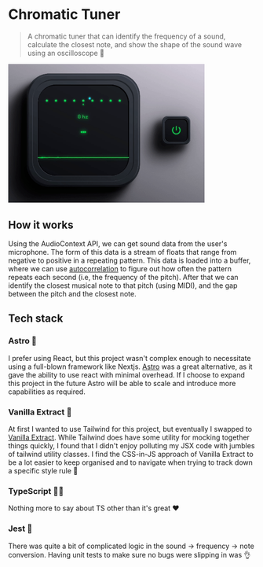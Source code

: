 # Chromatic Tuner

> A chromatic tuner that can identify the frequency of a sound, calculate the closest note, and show the shape of the sound wave using an oscilloscope 🌊

<img src="https://github.com/jasonaravanis/tuner/blob/d47680646f2170863a5afaf16ccbacbe45ff9139/assets/readme-demo.gif" alt="A screen showing a sound wave, a frequency, and the closest musical note" width="400">

## How it works

Using the AudioContext API, we can get sound data from the user's microphone. The form of this data is a stream of floats that range from negative to positive in a repeating pattern. This data is loaded into a buffer, where we can use [autocorrelation](https://en.wikipedia.org/wiki/Autocorrelation) to figure out how often the pattern repeats each second (i.e, the frequency of the pitch). After that we can identify the closest musical note to that pitch (using MIDI), and the gap between the pitch and the closest note.

## Tech stack

### Astro 🚀

I prefer using React, but this project wasn't complex enough to necessitate using a full-blown framework like Nextjs. [Astro](https://astro.build) was a great alternative, as it gave the ability to use react with minimal overhead. If I choose to expand this project in the future Astro will be able to scale and introduce more capabilities as required.

### Vanilla Extract 🧁

At first I wanted to use Tailwind for this project, but eventually I swapped to [Vanilla Extract](https://vanilla-extract.style). While Tailwind does have some utility for mocking together things quickly, I found that I didn't enjoy polluting my JSX code with jumbles of tailwind utility classes. I find the CSS-in-JS approach of Vanilla Extract to be a lot easier to keep organised and to navigate when trying to track down a specific style rule 🔎

### TypeScript 👨‍💻

Nothing more to say about TS other than it's great ❤️

### Jest 🤡

There was quite a bit of complicated logic in the sound -> frequency -> note conversion. Having unit tests to make sure no bugs were slipping in was 👌
